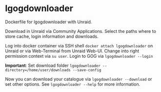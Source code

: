 # lgogdownloader
Dockerfile for lgogdownloader with Unraid.

Download in Unraid via Community Applications.
Select the paths where to store cache, login information and downloads.

Log into docker container via SSH shell `docker attach lgogdownloader` on Unraid or via Web-Terminal from Unraid Web-UI.
Change into right permission context via `su user`.
Login to GOG via `lgogdownloader --login`

**Important**: Set download folder `lgogdownloader --directory=/home/user/downloads --save-config`

Now you can download your catalogue via `lgogdownloader --download` or set other options.
See `lgogdownloader --help` for more information.
